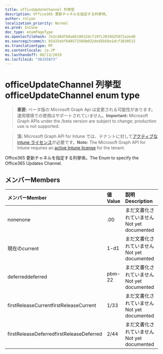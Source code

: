 ```yaml
---
title: officeUpdateChannel 列挙型
description: Office365 更新チャネルを指定する列挙体。
author: rolyon
localization_priority: Normal
ms.prod: Intune
doc_type: enumPageType
ms.openlocfilehash: 7e3cd8dfb8a6610632dcf197c2019d250f2a2ed0
ms.sourcegitcommit: b5425ebf648572569b032ded5b56e1dcf3830515
ms.translationtype: MT
ms.contentlocale: ja-JP
ms.lasthandoff: 08/13/2019
ms.locfileid: "36335873"
---
```

# <a name="officeupdatechannel-enum-type"></a><span data-ttu-id="a8ee9-103">officeUpdateChannel 列挙型</span><span class="sxs-lookup"><span data-stu-id="a8ee9-103">officeUpdateChannel enum type</span></span>

> <span data-ttu-id="a8ee9-104">**重要:** ベータ版の Microsoft Graph Api は変更される可能性があります。運用環境での使用はサポートされていません。</span><span class="sxs-lookup"><span data-stu-id="a8ee9-104">**Important:** Microsoft Graph APIs under the /beta version are subject to change; production use is not supported.</span></span>

> <span data-ttu-id="a8ee9-105">**注:** Microsoft Graph API for Intune では、テナントに対して[アクティブな intune ライセンス](https://go.microsoft.com/fwlink/?linkid=839381)が必要です。</span><span class="sxs-lookup"><span data-stu-id="a8ee9-105">**Note:** The Microsoft Graph API for Intune requires an [active Intune license](https://go.microsoft.com/fwlink/?linkid=839381) for the tenant.</span></span>

<span data-ttu-id="a8ee9-106">Office365 更新チャネルを指定する列挙体。</span><span class="sxs-lookup"><span data-stu-id="a8ee9-106">The Enum to specify the Office365 Updates Channel.</span></span>

## <a name="members"></a><span data-ttu-id="a8ee9-107">メンバー</span><span class="sxs-lookup"><span data-stu-id="a8ee9-107">Members</span></span>
|<span data-ttu-id="a8ee9-108">メンバー</span><span class="sxs-lookup"><span data-stu-id="a8ee9-108">Member</span></span>|<span data-ttu-id="a8ee9-109">値</span><span class="sxs-lookup"><span data-stu-id="a8ee9-109">Value</span></span>|<span data-ttu-id="a8ee9-110">説明</span><span class="sxs-lookup"><span data-stu-id="a8ee9-110">Description</span></span>|
|:---|:---|:---|
|<span data-ttu-id="a8ee9-111">none</span><span class="sxs-lookup"><span data-stu-id="a8ee9-111">none</span></span>|<span data-ttu-id="a8ee9-112">.0</span><span class="sxs-lookup"><span data-stu-id="a8ee9-112">0</span></span>|<span data-ttu-id="a8ee9-113">まだ文書化されていません</span><span class="sxs-lookup"><span data-stu-id="a8ee9-113">Not yet documented</span></span>|
|<span data-ttu-id="a8ee9-114">現在の</span><span class="sxs-lookup"><span data-stu-id="a8ee9-114">current</span></span>|<span data-ttu-id="a8ee9-115">1-d</span><span class="sxs-lookup"><span data-stu-id="a8ee9-115">1</span></span>|<span data-ttu-id="a8ee9-116">まだ文書化されていません</span><span class="sxs-lookup"><span data-stu-id="a8ee9-116">Not yet documented</span></span>|
|<span data-ttu-id="a8ee9-117">deferred</span><span class="sxs-lookup"><span data-stu-id="a8ee9-117">deferred</span></span>|<span data-ttu-id="a8ee9-118">pbm-2</span><span class="sxs-lookup"><span data-stu-id="a8ee9-118">2</span></span>|<span data-ttu-id="a8ee9-119">まだ文書化されていません</span><span class="sxs-lookup"><span data-stu-id="a8ee9-119">Not yet documented</span></span>|
|<span data-ttu-id="a8ee9-120">firstReleaseCurrent</span><span class="sxs-lookup"><span data-stu-id="a8ee9-120">firstReleaseCurrent</span></span>|<span data-ttu-id="a8ee9-121">1/3</span><span class="sxs-lookup"><span data-stu-id="a8ee9-121">3</span></span>|<span data-ttu-id="a8ee9-122">まだ文書化されていません</span><span class="sxs-lookup"><span data-stu-id="a8ee9-122">Not yet documented</span></span>|
|<span data-ttu-id="a8ee9-123">firstReleaseDeferred</span><span class="sxs-lookup"><span data-stu-id="a8ee9-123">firstReleaseDeferred</span></span>|<span data-ttu-id="a8ee9-124">2/4</span><span class="sxs-lookup"><span data-stu-id="a8ee9-124">4</span></span>|<span data-ttu-id="a8ee9-125">まだ文書化されていません</span><span class="sxs-lookup"><span data-stu-id="a8ee9-125">Not yet documented</span></span>|




